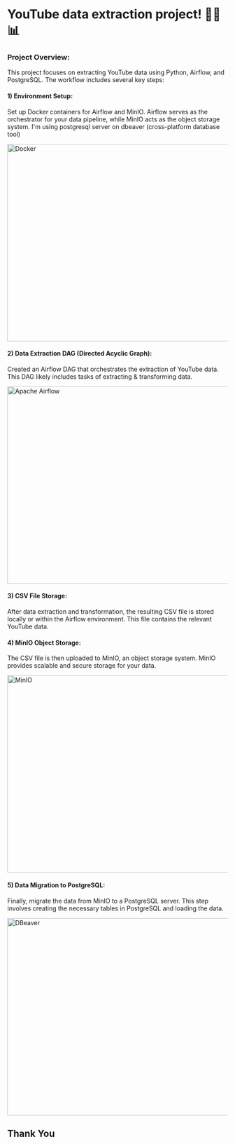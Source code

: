 # YouTube data extraction project! 🚀🎥📊

### Project Overview: 
This project focuses on extracting YouTube data using Python, Airflow, and PostgreSQL. The workflow includes several key steps:
#### 1) Environment Setup:
Set up Docker containers for Airflow and MinIO. Airflow serves as the orchestrator for your data pipeline, while MinIO acts as the object storage system. I'm using postgresql server on dbeaver (cross-platform database tool)

<img src="https://github.com/BasitAli05/Youtube_Data_ETL_Pipeline/assets/106751594/133caef2-f10a-4f11-901d-909aaf919817" alt="Docker" width="900" height="450">

#### 2) Data Extraction DAG (Directed Acyclic Graph):
Created an Airflow DAG that orchestrates the extraction of YouTube data. This DAG likely includes tasks of extracting & transforming data.

<img src="https://github.com/BasitAli05/Youtube_Data_ETL_Pipeline/assets/106751594/6f788aa0-2f6e-4cb8-979a-07d70cc6a4f3" alt="Apache Airflow" width="900" height="450">

#### 3) CSV File Storage:
After data extraction and transformation, the resulting CSV file is stored locally or within the Airflow environment. This file contains the relevant YouTube data.

#### 4) MinIO Object Storage:
The CSV file is then uploaded to MinIO, an object storage system. MinIO provides scalable and secure storage for your data.

<img src="https://github.com/BasitAli05/Youtube_Data_ETL_Pipeline/assets/106751594/954cb84a-76a9-4590-a90b-08e62c7c1717" alt="MinIO" width="900" height="450">

#### 5) Data Migration to PostgreSQL:
Finally, migrate the data from MinIO to a PostgreSQL server. This step involves creating the necessary tables in PostgreSQL and loading the data.

<img src="https://github.com/BasitAli05/Youtube_Data_ETL_Pipeline/assets/106751594/347cf400-e337-4350-ad1b-304620584858" alt="DBeaver" width="900" height="450">

## Thank You
